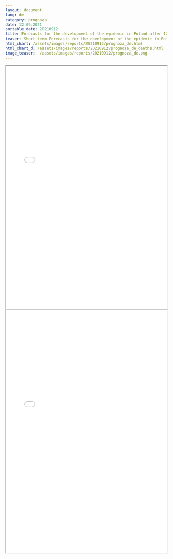 ```yaml
---
layout: document
lang: de
category: prognoza
date: 12.09.2021
sortable_date: 20210912
title: Forecasts for the development of the epidemic in Poland after 12.09.2021 
teaser: Short-term Forecasts for the development of the epidemic in Poland.
html_chart: /assets/images/reports/20210912/prognoza_de.html
html_chart_d: /assets/images/reports/20210912/prognoza_de_deaths.html
image_teaser:  /assets/images/reports/20210912/prognoza_de.png
---
```


<div style="text-align: center" class="row 80%">
    <span class="image fit">
        <iframe src="{{ page.html_chart }}" alt="" style="width: 100%; height:54em;"></iframe>
    </span>
</div>


<div style="text-align: center" class="row 80%">
    <span class="image fit">
        <iframe src="{{ page.html_chart_d }}" alt="" style="width: 100%; height:54em;"></iframe>
    </span>
</div>
